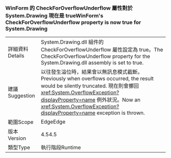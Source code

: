 ### <a name="winforms-checkforoverflowunderflow-property-is-now-true-for-systemdrawing"></a><span data-ttu-id="d9008-101">WinForm 的 CheckForOverflowUnderflow 屬性對於 System.Drawing 現在是 true</span><span class="sxs-lookup"><span data-stu-id="d9008-101">WinForm's CheckForOverflowUnderflow property is now true for System.Drawing</span></span>

|   |   |
|---|---|
|<span data-ttu-id="d9008-102">詳細資料</span><span class="sxs-lookup"><span data-stu-id="d9008-102">Details</span></span>|<span data-ttu-id="d9008-103">System.Drawing.dll 組件的 CheckForOverflowUnderflow 屬性設定為 true。</span><span class="sxs-lookup"><span data-stu-id="d9008-103">The CheckForOverflowUnderflow property for the System.Drawing.dll assembly is set to true.</span></span>|
|<span data-ttu-id="d9008-104">建議</span><span class="sxs-lookup"><span data-stu-id="d9008-104">Suggestion</span></span>|<span data-ttu-id="d9008-105">以往發生溢位時，結果會以無訊息模式截斷。</span><span class="sxs-lookup"><span data-stu-id="d9008-105">Previously when overflows occurred, the result would be silently truncated.</span></span> <span data-ttu-id="d9008-106">現在則會擲回 <xref:System.OverflowException?displayProperty=name> 例外狀況。</span><span class="sxs-lookup"><span data-stu-id="d9008-106">Now an <xref:System.OverflowException?displayProperty=name> exception is thrown.</span></span>|
|<span data-ttu-id="d9008-107">範圍</span><span class="sxs-lookup"><span data-stu-id="d9008-107">Scope</span></span>|<span data-ttu-id="d9008-108">Edge</span><span class="sxs-lookup"><span data-stu-id="d9008-108">Edge</span></span>|
|<span data-ttu-id="d9008-109">版本</span><span class="sxs-lookup"><span data-stu-id="d9008-109">Version</span></span>|<span data-ttu-id="d9008-110">4.5</span><span class="sxs-lookup"><span data-stu-id="d9008-110">4.5</span></span>|
|<span data-ttu-id="d9008-111">類型</span><span class="sxs-lookup"><span data-stu-id="d9008-111">Type</span></span>|<span data-ttu-id="d9008-112">執行階段</span><span class="sxs-lookup"><span data-stu-id="d9008-112">Runtime</span></span>|

